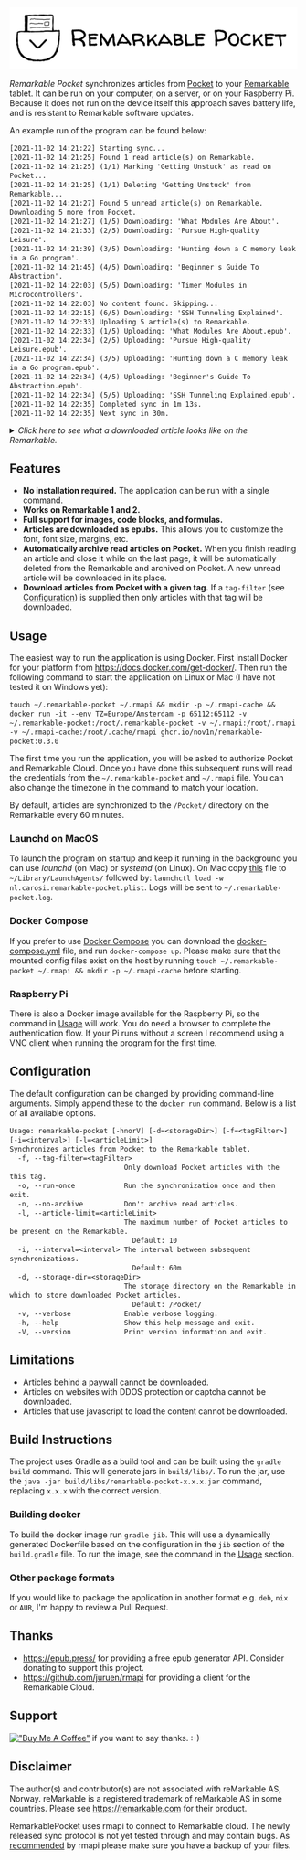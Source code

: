 ![Example article](assets/logo-title.png)

*Remarkable Pocket* synchronizes articles from [Pocket](https://getpocket.com) to
your [Remarkable](https://remarkable.com/) tablet. It can be run on your computer, on a server, or on your Raspberry Pi. Because it does not
run on the device itself this approach saves battery life, and is resistant to Remarkable software updates.

An example run of the program can be found below:

```
[2021-11-02 14:21:22] Starting sync...
[2021-11-02 14:21:25] Found 1 read article(s) on Remarkable.
[2021-11-02 14:21:25] (1/1) Marking 'Getting Unstuck' as read on Pocket...
[2021-11-02 14:21:25] (1/1) Deleting 'Getting Unstuck' from Remarkable...
[2021-11-02 14:21:27] Found 5 unread article(s) on Remarkable. Downloading 5 more from Pocket.
[2021-11-02 14:21:27] (1/5) Downloading: 'What Modules Are About'.
[2021-11-02 14:21:33] (2/5) Downloading: 'Pursue High-quality Leisure'.
[2021-11-02 14:21:39] (3/5) Downloading: 'Hunting down a C memory leak in a Go program'.
[2021-11-02 14:21:45] (4/5) Downloading: 'Beginner's Guide To Abstraction'.
[2021-11-02 14:22:03] (5/5) Downloading: 'Timer Modules in Microcontrollers'.
[2021-11-02 14:22:03] No content found. Skipping...
[2021-11-02 14:22:15] (6/5) Downloading: 'SSH Tunneling Explained'.
[2021-11-02 14:22:33] Uploading 5 article(s) to Remarkable.
[2021-11-02 14:22:33] (1/5) Uploading: 'What Modules Are About.epub'.
[2021-11-02 14:22:34] (2/5) Uploading: 'Pursue High-quality Leisure.epub'.
[2021-11-02 14:22:34] (3/5) Uploading: 'Hunting down a C memory leak in a Go program.epub'.
[2021-11-02 14:22:34] (4/5) Uploading: 'Beginner's Guide To Abstraction.epub'.
[2021-11-02 14:22:34] (5/5) Uploading: 'SSH Tunneling Explained.epub'.
[2021-11-02 14:22:35] Completed sync in 1m 13s.
[2021-11-02 14:22:35] Next sync in 30m.
```

<details><summary><i>Click here to see what a downloaded article looks like on the Remarkable.</i></summary>
<img src="assets/article-small.jpg" alt="An example article on the Remarkable.">
</details>

## Features

- **No installation required.** The application can be run with a single command.
- **Works on Remarkable 1 and 2.**
- **Full support for images, code blocks, and formulas.**
- **Articles are downloaded as epubs.** This allows you to customize the font, font size, margins, etc.
- **Automatically archive read articles on Pocket.** When you finish reading an article and close it while on the last
  page, it will be automatically deleted from the Remarkable and archived on Pocket. A new unread article will be
  downloaded in its place.
- **Download articles from Pocket with a given tag.** If a `tag-filter` (see [Configuration](#configuration)) is
  supplied then only articles with that tag will be downloaded.

## Usage

The easiest way to run the application is using Docker. First install Docker for your platform
from https://docs.docker.com/get-docker/. Then run the following command to start the application on Linux or Mac (I
have not tested it on Windows yet):

```
touch ~/.remarkable-pocket ~/.rmapi && mkdir -p ~/.rmapi-cache && docker run -it --env TZ=Europe/Amsterdam -p 65112:65112 -v ~/.remarkable-pocket:/root/.remarkable-pocket -v ~/.rmapi:/root/.rmapi -v ~/.rmapi-cache:/root/.cache/rmapi ghcr.io/nov1n/remarkable-pocket:0.3.0
```

The first time you run the application, you will be asked to authorize Pocket and Remarkable Cloud. Once you have done
this subsequent runs will read the credentials from the `~/.remarkable-pocket` and `~/.rmapi` file. You can also change
the timezone in the command to match your location.

By default, articles are synchronized to the `/Pocket/` directory on the Remarkable every 60 minutes.

### Launchd on MacOS
To launch the program on startup and keep it running in the background you can use *launchd* (on Mac)
or *systemd* (on Linux). On Mac copy [this](nl.carosi.remarkable-pocket.plist) file to `~/Library/LaunchAgents/`
followed by: `launchctl load -w nl.carosi.remarkable-pocket.plist`. Logs will be sent to `~/.remarkable-pocket.log`.

### Docker Compose

If you prefer to use [Docker Compose](https://docs.docker.com/compose/) you can download the [docker-compose.yml](docker-compose.yml) file, and run `docker-compose up`. Please make sure that the mounted config files exist on the host by running `touch ~/.remarkable-pocket ~/.rmapi && mkdir -p ~/.rmapi-cache` before starting.

### Raspberry Pi

There is also a Docker image available for the Raspberry Pi, so the command in [Usage](#usage) will work. You do need a
browser to complete the authentication flow. If your Pi runs without a screen I recommend using a VNC client when
running the program for the first time.

## Configuration

The default configuration can be changed by providing command-line arguments. Simply append these to the `docker run`
command. Below is a list of all available options.

```
Usage: remarkable-pocket [-hnorV] [-d=<storageDir>] [-f=<tagFilter>] [-i=<interval>] [-l=<articleLimit>]
Synchronizes articles from Pocket to the Remarkable tablet.
  -f, --tag-filter=<tagFilter>
                            Only download Pocket articles with the this tag.
  -o, --run-once            Run the synchronization once and then exit.
  -n, --no-archive          Don't archive read articles.
  -l, --article-limit=<articleLimit>
                            The maximum number of Pocket articles to be present on the Remarkable.
                              Default: 10
  -i, --interval=<interval> The interval between subsequent synchronizations.
                              Default: 60m
  -d, --storage-dir=<storageDir>
                            The storage directory on the Remarkable in which to store downloaded Pocket articles.
                              Default: /Pocket/
  -v, --verbose             Enable verbose logging.
  -h, --help                Show this help message and exit.
  -V, --version             Print version information and exit.

```

## Limitations

- Articles behind a paywall cannot be downloaded.
- Articles on websites with DDOS protection or captcha cannot be downloaded.
- Articles that use javascript to load the content cannot be downloaded.

## Build Instructions

The project uses Gradle as a build tool and can be built using the `gradle build` command. This will generate jars
in `build/libs/`. To run the jar, use the `java -jar build/libs/remarkable-pocket-x.x.x.jar` command, replacing `x.x.x`
with the correct version.

### Building docker

To build the docker image run `gradle jib`. This will use a dynamically generated Dockerfile based on the configuration
in the `jib` section of the `build.gradle` file. To run the image, see the command in the [Usage](#usage) section.

### Other package formats

If you would like to package the application in another format e.g. `deb`, `nix` or `AUR`, I'm happy to review a Pull
Request.

## Thanks

- https://epub.press/ for providing a free epub generator API. Consider donating to support this project.
- https://github.com/juruen/rmapi for providing a client for the Remarkable Cloud.

## Support

[!["Buy Me A Coffee"](https://www.buymeacoffee.com/assets/img/custom_images/orange_img.png)](https://www.buymeacoffee.com/nov1n)
if you want to say thanks. :-)

## Disclaimer
The author(s) and contributor(s) are not associated with reMarkable AS, Norway. reMarkable is a registered trademark of
reMarkable AS in some countries. Please see https://remarkable.com for their product.

RemarkablePocket uses rmapi to connect to Remarkable cloud. The newly released sync protocol is not yet tested through
and may contain bugs.
As [recommended](https://github.com/juruen/rmapi#warning-experimental-support-for-the-new-sync-protocol) by rmapi please
make sure you have a backup of your files.
